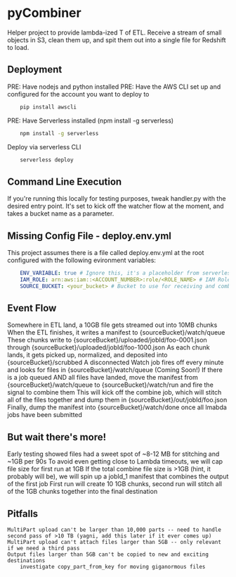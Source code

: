 # pyCombiner

Helper project to provide lambda-ized T of ETL.  Receive a stream of small objects in S3, clean them up, and spit them out into a single file for Redshift to load.

## Deployment
PRE: Have nodejs and python installed
PRE: Have the AWS CLI set up and configured for the account you want to deploy to
```bash
    pip install awscli
```
PRE: Have Serverless installed (npm install -g serverless)
```bash
    npm install -g serverless
```
Deploy via serverless CLI
```bash
    serverless deploy
```

## Command Line Execution 
If you're running this locally for testing purposes, tweak handler.py with the desired entry point.  It's set to kick off the watcher flow at the moment, and takes a bucket name as a parameter.

## Missing Config File - deploy.env.yml
This project assumes there is a file called deploy.env.yml at the root configured with the following evironment variables:
```yaml
    ENV_VARIABLE: true # Ignore this, it's a placeholder from serverless seed 
    IAM_ROLE: arn:aws:iam::<ACCOUNT_NUMBER>:role/<ROLE_NAME> # IAM Role to deploy with, needs Lambda and S3
    SOURCE_BUCKET: <your_bucket> # Bucket to use for receiving and combining things
``` 

## Event Flow
Somewhere in ETL land, a 10GB file gets streamed out into 10MB chunks
    When the ETL finishes, it writes a manifest to {sourceBucket}/watch/queue
    These chunks write to {sourceBucket}/uploaded/jobId/foo-0001.json through {sourceBucket}/uploaded/jobId/foo-1000.json
    As each chunk lands, it gets picked up, normalized, and deposited into {sourceBucket}/scrubbed
A disconnected Watch job fires off every minute and looks for files in {sourceBucket}/watch/queue (Coming Soon!)
    If there is a job queued AND all files have landed, move the manifest from {sourceBucket}/watch/queue to {sourceBucket}/watch/run and fire the signal to combine them
    This will kick off the combine job, which will stitch all of the files together and dump them in {sourceBucket}/out/jobId/foo.json
    Finally, dump the manifest into {sourceBucket}/watch/done once all lmabda jobs have been submitted

## But wait there's more!
  Early testing showed files had a sweet spot of ~8-12 MB for stitching and ~1GB per 90s
  To avoid even getting close to Lambda timeouts, we will cap file size for first run at 1GB
  If the total combine file size is >1GB (hint, it probably will be), we will spin up a jobId_1 manifest that combines the output of the first job
  First run will create 10 1GB chunks, second run will stitch all of the 1GB chunks together into the final destination

## Pitfalls
    MultiPart upload can't be larger than 10,000 parts -- need to handle second pass of >10 TB (yagni, add this later if it ever comes up)
    MultiPart upload can't attach files larger than 5GB -- only relevant if we need a third pass
    Output files larger than 5GB can't be copied to new and exciting destinations
        investigate copy_part_from_key for moving giganormous files
